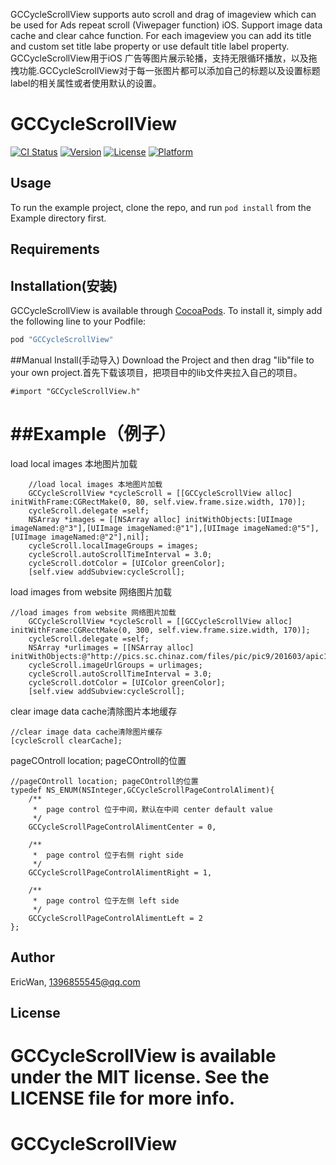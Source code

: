 
GCCycleScrollView supports auto scroll and drag of imageview which can be used for Ads repeat scroll (Viwepager function) iOS. Support image data cache and clear cahce function. For each  imageview you can add its title and custom set title labe property or use default title label property.
<br>GCCycleScrollView用于iOS 广告等图片展示轮播，支持无限循环播放，以及拖拽功能.GCCycleScrollView对于每一张图片都可以添加自己的标题以及设置标题label的相关属性或者使用默认的设置。

# GCCycleScrollView

[![CI Status](http://img.shields.io/travis/EricWan/GCCycleScrollView.svg?style=flat)](https://travis-ci.org/EricWan/GCCycleScrollView)
[![Version](https://img.shields.io/cocoapods/v/GCCycleScrollView.svg?style=flat)](http://cocoapods.org/pods/GCCycleScrollView)
[![License](https://img.shields.io/cocoapods/l/GCCycleScrollView.svg?style=flat)](http://cocoapods.org/pods/GCCycleScrollView)
[![Platform](https://img.shields.io/cocoapods/p/GCCycleScrollView.svg?style=flat)](http://cocoapods.org/pods/GCCycleScrollView)

## Usage

To run the example project, clone the repo, and run `pod install` from the Example directory first.

## Requirements

## Installation(安装)

GCCycleScrollView is available through [CocoaPods](http://cocoapods.org). To install
it, simply add the following line to your Podfile:

```ruby
pod "GCCycleScrollView"
```

##Manual Install(手动导入)
Download the Project and then drag "lib"file to your own project.首先下载该项目，把项目中的lib文件夹拉入自己的项目。
```
#import "GCCycleScrollView.h"
```


##Example（例子）
=====
load local images 本地图片加载
```
    //load local images 本地图片加载
    GCCycleScrollView *cycleScroll = [[GCCycleScrollView alloc] initWithFrame:CGRectMake(0, 80, self.view.frame.size.width, 170)];
    cycleScroll.delegate =self;
    NSArray *images = [[NSArray alloc] initWithObjects:[UIImage imageNamed:@"3"],[UIImage imageNamed:@"1"],[UIImage imageNamed:@"5"],[UIImage imageNamed:@"2"],nil];
    cycleScroll.localImageGroups = images;
    cycleScroll.autoScrollTimeInterval = 3.0;
    cycleScroll.dotColor = [UIColor greenColor];
    [self.view addSubview:cycleScroll];
```
load images from website 网络图片加载
```
//load images from website 网络图片加载
    GCCycleScrollView *cycleScroll = [[GCCycleScrollView alloc] initWithFrame:CGRectMake(0, 300, self.view.frame.size.width, 170)];
    cycleScroll.delegate =self;
    NSArray *urlimages = [[NSArray alloc] initWithObjects:@"http://pics.sc.chinaz.com/files/pic/pic9/201603/apic19563.jpg",@"http://pics.sc.chinaz.com/files/pic/pic9/201603/apic19747.jpg",@"http://pics.sc.chinaz.com/files/pic/pic9/201603/apic19515.jpg",@"http://pics.sc.chinaz.com/files/pic/pic9/201602/apic18951.jpg",nil];
    cycleScroll.imageUrlGroups = urlimages;
    cycleScroll.autoScrollTimeInterval = 3.0;
    cycleScroll.dotColor = [UIColor greenColor];
    [self.view addSubview:cycleScroll];
```
clear image data cache清除图片本地缓存
```
//clear image data cache清除图片缓存
[cycleScroll clearCache];
```
pageCOntroll location; pageCOntroll的位置
```
//pageCOntroll location; pageCOntroll的位置
typedef NS_ENUM(NSInteger,GCCycleScrollPageControlAliment){
    /**
     *  page control 位于中间，默认在中间 center default value
     */
    GCCycleScrollPageControlAlimentCenter = 0,
    
    /**
     *  page control 位于右侧 right side
     */
    GCCycleScrollPageControlAlimentRight = 1,
    
    /**
     *  page control 位于左侧 left side
     */
    GCCycleScrollPageControlAlimentLeft = 2
};
```

## Author

EricWan, 1396855545@qq.com

## License

GCCycleScrollView is available under the MIT license. See the LICENSE file for more info.
=======
# GCCycleScrollView

